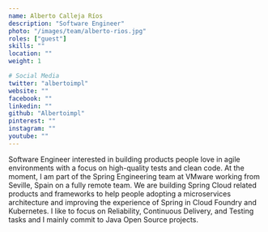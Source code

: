 ```yaml
---
name: Alberto Calleja Ríos
description: "Software Engineer"
photo: "/images/team/alberto-rios.jpg"
roles: ["guest"]
skills: ""
location: ""
weight: 1

# Social Media
twitter: "albertoimpl"
website: ""
facebook: ""
linkedin: ""
github: "Albertoimpl"
pinterest: ""
instagram: ""
youtube: ""
---
```


Software Engineer interested in building products people love in agile environments with a focus on high-quality tests and clean code. At the moment, I am part of the Spring Engineering team at VMware working from Seville, Spain on a fully remote team. We are building Spring Cloud related products and frameworks to help people adopting a microservices architecture and improving the experience of Spring in Cloud Foundry and Kubernetes. I like to focus on Reliability, Continuous Delivery, and Testing tasks and I mainly commit to Java Open Source projects.

